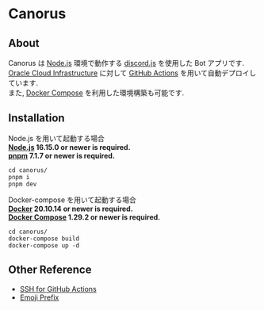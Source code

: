 # Canorus

## About

Canorus は [Node.js](https://nodejs.org/ja/) 環境で動作する [discord.js](https://discord.js.org) を使用した Bot アプリです.  
[Oracle Cloud Infrastructure](https://www.oracle.com/jp/cloud/) に対して [GitHub Actions](https://github.com/features/actions) を用いて自動デプロイしています.  
また, [Docker Compose](https://docs.docker.com/compose/) を利用した環境構築も可能です.

## Installation

Node.js を用いて起動する場合  
**[Node.js](https://nodejs.org/ja/) 16.15.0 or newer is required.**  
**[pnpm](https://pnpm.io/ja/) 7.1.7 or newer is required.**

```sh-session
cd canorus/
pnpm i
pnpm dev
```

Docker-compose を用いて起動する場合  
**[Docker](https://docs.docker.com/) 20.10.14 or newer is required.**  
**[Docker Compose](https://docs.docker.com/compose/) 1.29.2 or newer is required.**

```sh-session
cd canorus/
docker-compose build
docker-compose up -d
```

## Other Reference

- [SSH for GitHub Actions](https://github.com/appleboy/ssh-action)
- [Emoji Prefix](https://gitmoji.dev/)


